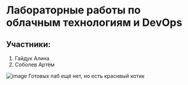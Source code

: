 # Лабораторные работы по облачным технологиям и DevOps

## Участники:
1. Гайдук Алина
2. Соболев Артём

   
![image](https://github.com/user-attachments/assets/7fad6fdf-e2c3-452d-ba88-9d612e5c00a8)
Готовых лаб ещё нет, но есть красивый котик
